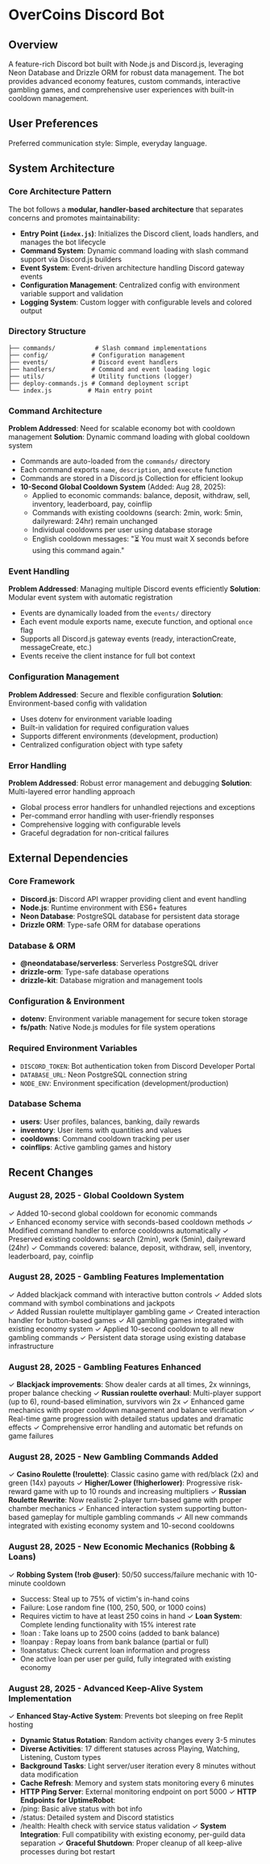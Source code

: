 # OverCoins Discord Bot

## Overview

A feature-rich Discord bot built with Node.js and Discord.js, leveraging Neon Database and Drizzle ORM for robust data management. The bot provides advanced economy features, custom commands, interactive gambling games, and comprehensive user experiences with built-in cooldown management.

## User Preferences

Preferred communication style: Simple, everyday language.

## System Architecture

### Core Architecture Pattern
The bot follows a **modular, handler-based architecture** that separates concerns and promotes maintainability:

- **Entry Point (`index.js`)**: Initializes the Discord client, loads handlers, and manages the bot lifecycle
- **Command System**: Dynamic command loading with slash command support via Discord.js builders
- **Event System**: Event-driven architecture handling Discord gateway events
- **Configuration Management**: Centralized config with environment variable support and validation
- **Logging System**: Custom logger with configurable levels and colored output

### Directory Structure
```
├── commands/           # Slash command implementations
├── config/            # Configuration management
├── events/            # Discord event handlers
├── handlers/          # Command and event loading logic
├── utils/             # Utility functions (logger)
├── deploy-commands.js # Command deployment script
└── index.js          # Main entry point
```

### Command Architecture  
**Problem Addressed**: Need for scalable economy bot with cooldown management
**Solution**: Dynamic command loading with global cooldown system
- Commands are auto-loaded from the `commands/` directory  
- Each command exports `name`, `description`, and `execute` function
- Commands are stored in a Discord.js Collection for efficient lookup
- **10-Second Global Cooldown System** (Added: Aug 28, 2025):
  - Applied to economic commands: balance, deposit, withdraw, sell, inventory, leaderboard, pay, coinflip
  - Commands with existing cooldowns (search: 2min, work: 5min, dailyreward: 24hr) remain unchanged
  - Individual cooldowns per user using database storage
  - English cooldown messages: "⏳ You must wait X seconds before using this command again."

### Event Handling
**Problem Addressed**: Managing multiple Discord events efficiently
**Solution**: Modular event system with automatic registration
- Events are dynamically loaded from the `events/` directory
- Each event module exports name, execute function, and optional `once` flag
- Supports all Discord.js gateway events (ready, interactionCreate, messageCreate, etc.)
- Events receive the client instance for full bot context

### Configuration Management
**Problem Addressed**: Secure and flexible configuration
**Solution**: Environment-based config with validation
- Uses dotenv for environment variable loading
- Built-in validation for required configuration values
- Supports different environments (development, production)
- Centralized configuration object with type safety

### Error Handling
**Problem Addressed**: Robust error management and debugging
**Solution**: Multi-layered error handling approach
- Global process error handlers for unhandled rejections and exceptions
- Per-command error handling with user-friendly responses
- Comprehensive logging with configurable levels
- Graceful degradation for non-critical failures

## External Dependencies

### Core Framework
- **Discord.js**: Discord API wrapper providing client and event handling
- **Node.js**: Runtime environment with ES6+ features
- **Neon Database**: PostgreSQL database for persistent data storage
- **Drizzle ORM**: Type-safe ORM for database operations

### Database & ORM
- **@neondatabase/serverless**: Serverless PostgreSQL driver
- **drizzle-orm**: Type-safe database operations
- **drizzle-kit**: Database migration and management tools

### Configuration & Environment  
- **dotenv**: Environment variable management for secure token storage
- **fs/path**: Native Node.js modules for file system operations

### Required Environment Variables
- `DISCORD_TOKEN`: Bot authentication token from Discord Developer Portal
- `DATABASE_URL`: Neon PostgreSQL connection string
- `NODE_ENV`: Environment specification (development/production)

### Database Schema
- **users**: User profiles, balances, banking, daily rewards
- **inventory**: User items with quantities and values  
- **cooldowns**: Command cooldown tracking per user
- **coinflips**: Active gambling games and history

## Recent Changes

### August 28, 2025 - Global Cooldown System
✓ Added 10-second global cooldown for economic commands  
✓ Enhanced economy service with seconds-based cooldown methods
✓ Modified command handler to enforce cooldowns automatically
✓ Preserved existing cooldowns: search (2min), work (5min), dailyreward (24hr)
✓ Commands covered: balance, deposit, withdraw, sell, inventory, leaderboard, pay, coinflip

### August 28, 2025 - Gambling Features Implementation
✓ Added blackjack command with interactive button controls
✓ Added slots command with symbol combinations and jackpots  
✓ Added Russian roulette multiplayer gambling game
✓ Created interaction handler for button-based games
✓ All gambling games integrated with existing economy system
✓ Applied 10-second cooldown to all new gambling commands
✓ Persistent data storage using existing database infrastructure

### August 28, 2025 - Gambling Features Enhanced
✓ **Blackjack improvements**: Show dealer cards at all times, 2x winnings, proper balance checking
✓ **Russian roulette overhaul**: Multi-player support (up to 6), round-based elimination, survivors win 2x
✓ Enhanced game mechanics with proper cooldown management and balance verification
✓ Real-time game progression with detailed status updates and dramatic effects
✓ Comprehensive error handling and automatic bet refunds on game failures

### August 28, 2025 - New Gambling Commands Added
✓ **Casino Roulette (!roulette)**: Classic casino game with red/black (2x) and green (14x) payouts
✓ **Higher/Lower (!higherlower)**: Progressive risk-reward game with up to 10 rounds and increasing multipliers
✓ **Russian Roulette Rewrite**: Now realistic 2-player turn-based game with proper chamber mechanics
✓ Enhanced interaction system supporting button-based gameplay for multiple gambling commands
✓ All new commands integrated with existing economy system and 10-second cooldowns

### August 28, 2025 - New Economic Mechanics (Robbing & Loans)
✓ **Robbing System (!rob @user)**: 50/50 success/failure mechanic with 10-minute cooldown
  - Success: Steal up to 75% of victim's in-hand coins
  - Failure: Lose random fine (100, 250, 500, or 1000 coins)
  - Requires victim to have at least 250 coins in hand
✓ **Loan System**: Complete lending functionality with 15% interest rate
  - !loan <amount>: Take loans up to 2500 coins (added to bank balance)
  - !loanpay <amount>: Repay loans from bank balance (partial or full)
  - !loanstatus: Check current loan information and progress
  - One active loan per user per guild, fully integrated with existing economy

### August 28, 2025 - Advanced Keep-Alive System Implementation
✓ **Enhanced Stay-Active System**: Prevents bot sleeping on free Replit hosting
  - **Dynamic Status Rotation**: Random activity changes every 3-5 minutes
  - **Diverse Activities**: 17 different statuses across Playing, Watching, Listening, Custom types
  - **Background Tasks**: Light server/user iteration every 8 minutes without data modification
  - **Cache Refresh**: Memory and system stats monitoring every 6 minutes
  - **HTTP Ping Server**: External monitoring endpoint on port 5000
✓ **HTTP Endpoints for UptimeRobot**:
  - /ping: Basic alive status with bot info
  - /status: Detailed system and Discord statistics  
  - /health: Health check with service status validation
✓ **System Integration**: Full compatibility with existing economy, per-guild data separation
✓ **Graceful Shutdown**: Proper cleanup of all keep-alive processes during bot restart